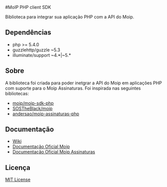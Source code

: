 #MoIP PHP client SDK

Biblioteca para integrar sua aplicação PHP com a API do Moip.

## Dependências

* php >= 5.4.0
* guzzlehttp/guzzle ~5.3
* illuminate/support ~4.*|~5.*

## Sobre

A biblioteca foi criada para poder inetgrar a API do Moip em aplicações PHP com suporte para o Moip Assinaturas. Foi inspirada nas seguintes bibliotecas:

* [moip/moip-sdk-php](https://github.com/moip/moip-sdk-php)
* [SOSTheBlack/moip](https://github.com/SOSTheBlack/moip)
* [andersao/moip-assinaturas-php](https://github.com/andersao/moip-assinaturas-php)

## Documentação

* [Wiki](https://github.com/Softpampa/moip-sdk-php/wiki)
* [Documentação Oficial Moip](http://dev.moip.com.br)
* [Documentação Oficial Moip Assinaturas](http://dev.moip.com.br/assinaturas-api/)

## Licença

[MIT License](https://github.com/Softpampa/php-sdk/blob/master/LICENSE)